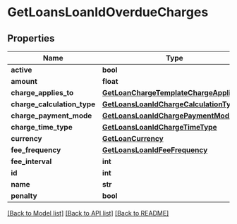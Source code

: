 # GetLoansLoanIdOverdueCharges

## Properties
Name | Type | Description | Notes
------------ | ------------- | ------------- | -------------
**active** | **bool** |  | [optional] 
**amount** | **float** |  | [optional] 
**charge_applies_to** | [**GetLoanChargeTemplateChargeAppliesTo**](GetLoanChargeTemplateChargeAppliesTo.md) |  | [optional] 
**charge_calculation_type** | [**GetLoansLoanIdChargeCalculationType**](GetLoansLoanIdChargeCalculationType.md) |  | [optional] 
**charge_payment_mode** | [**GetLoansLoanIdChargePaymentMode**](GetLoansLoanIdChargePaymentMode.md) |  | [optional] 
**charge_time_type** | [**GetLoansLoanIdChargeTimeType**](GetLoansLoanIdChargeTimeType.md) |  | [optional] 
**currency** | [**GetLoanCurrency**](GetLoanCurrency.md) |  | [optional] 
**fee_frequency** | [**GetLoansLoanIdFeeFrequency**](GetLoansLoanIdFeeFrequency.md) |  | [optional] 
**fee_interval** | **int** |  | [optional] 
**id** | **int** |  | [optional] 
**name** | **str** |  | [optional] 
**penalty** | **bool** |  | [optional] 

[[Back to Model list]](../README.md#documentation-for-models) [[Back to API list]](../README.md#documentation-for-api-endpoints) [[Back to README]](../README.md)

